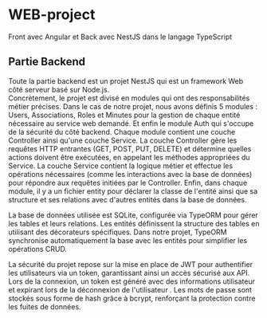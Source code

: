 # WEB-project
Front avec Angular et Back avec NestJS dans le langage TypeScript 

## Partie Backend 

Toute la partie backend est un projet NestJS qui est un framework Web côté serveur basé sur Node.js.  
Concrètement, le projet est divisé en modules qui ont des responsabilités métier précises. Dans le cas de notre projet, nous avons définis 5 modules : Users, Associations, Roles et Minutes pour la gestion de chaque entité nécessaire au service web demandé. Et enfin le module Auth qui s'occupe de la sécurité du côté backend. Chaque module contient une couche Controller ainsi qu'une couche Service.
La couche Controller gère les requêtes HTTP entrantes (GET, POST, PUT, DELETE) et détermine quelles actions doivent être exécutées, en appelant les méthodes appropriées du Service.
La couche Service contient la logique métier et effectue les opérations nécessaires (comme les interactions avec la base de données) pour répondre aux requêtes initiées par le Controller.
Enfin, dans chaque module, il y a un fichier entity pour déclarer la classe de l'entité ainsi que sa structure et ses relations avec d'autres entités dans la base de données.

La base de données utilisée est SQLite, configurée via TypeORM pour gérer les tables et leurs relations. Les entités définissent la structure des tables en utilisant des décorateurs spécifiques. Dans notre projet, TypeORM synchronise automatiquement la base avec les entités pour simplifier les opérations CRUD.


La sécurité du projet repose sur la mise en place de JWT pour authentifier les utilisateurs via un token, garantissant ainsi un accès sécurisé aux API. Lors de la connexion, un token est généré avec des informations utilisateur et expirant lors de la déconnexion de l'utilisateur . Les mots de passe sont stockés sous forme de hash grâce à bcrypt, renforçant la protection contre les fuites de données.